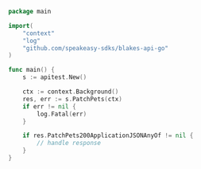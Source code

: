 <!-- Start SDK Example Usage -->


```go
package main

import(
	"context"
	"log"
	"github.com/speakeasy-sdks/blakes-api-go"
)

func main() {
    s := apitest.New()

    ctx := context.Background()
    res, err := s.PatchPets(ctx)
    if err != nil {
        log.Fatal(err)
    }

    if res.PatchPets200ApplicationJSONAnyOf != nil {
        // handle response
    }
}
```
<!-- End SDK Example Usage -->